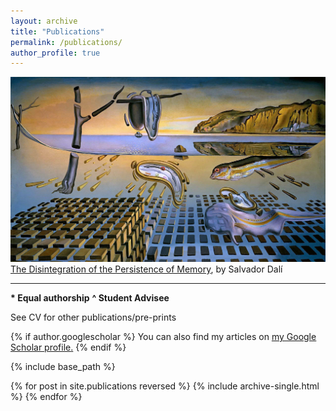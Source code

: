 ```yaml
---
layout: archive
title: "Publications"
permalink: /publications/
author_profile: true
---
```


![The Disintegration of the Persistence of Memory, by [Salvador Dalí](https://archive.thedali.org/mwebcgi/mweb.exe?request=record;id=1652;type=101)](https://github.com/jakeberv/jakeberv.github.io/raw/master/images/research/disintegration_of_persistence_of_memory-publications.jpg)
[The Disintegration of the Persistence of Memory](https://archive.thedali.org/mwebcgi/mweb.exe?request=record;id=1652;type=101), by Salvador Dalí

---

**\* Equal authorship**
**^ Student Advisee**

See CV for other publications/pre-prints

{% if author.googlescholar %} You can also find my articles on <u><a href="{{author.googlescholar}}">my Google Scholar profile</a>.</u> {% endif %}

{% include base_path %}

{% for post in site.publications reversed %} {% include archive-single.html %} {% endfor %}
